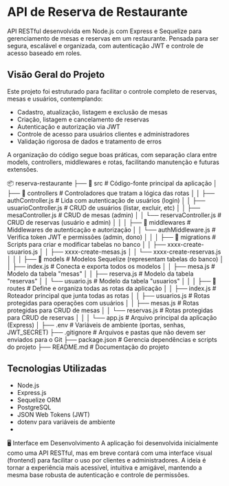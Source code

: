 # API de Reserva de Restaurante

API RESTful desenvolvida em Node.js com Express e Sequelize para gerenciamento de mesas e reservas em um restaurante. Pensada para ser segura, escalável e organizada, com autenticação JWT e controle de acesso baseado em roles.

## Visão Geral do Projeto

Este projeto foi estruturado para facilitar o controle completo de reservas, mesas e usuários, contemplando:

- Cadastro, atualização, listagem e exclusão de mesas
- Criação, listagem e cancelamento de reservas
- Autenticação e autorização via JWT
- Controle de acesso para usuários clientes e administradores
- Validação rigorosa de dados e tratamento de erros

A organização do código segue boas práticas, com separação clara entre models, controllers, middlewares e rotas, facilitando manutenção e futuras extensões.

📦 reserva-restaurante
├── 📁 src # Código-fonte principal da aplicação
│ ├── 📁 controllers # Controladores que tratam a lógica das rotas
│ │ ├── authController.js # Lida com autenticação de usuários (login)
│ │ ├── usuarioController.js # CRUD de usuários (listar, excluir, etc)
│ │ ├── mesaController.js # CRUD de mesas (admin)
│ │ └── reservaController.js # CRUD de reservas (usuário e admin)
│ │
│ ├── 📁 middlewares # Middlewares de autenticação e autorização
│ │ └── authMiddleware.js # Verifica token JWT e permissões (admin, dono)
│ │
│ ├── 📁 migrations # Scripts para criar e modificar tabelas no banco
│ │ ├── xxxx-create-usuarios.js
│ │ ├── xxxx-create-mesas.js
│ │ └── xxxx-create-reservas.js
│ │
│ ├── 📁 models # Modelos Sequelize (representam tabelas do banco)
│ │ ├── index.js # Conecta e exporta todos os modelos
│ │ ├── mesa.js # Modelo da tabela "mesas"
│ │ ├── reserva.js # Modelo da tabela "reservas"
│ │ └── usuario.js # Modelo da tabela "usuarios"
│ │
│ ├── 📁 routes # Define e organiza todas as rotas da aplicação
│ │ ├── index.js # Roteador principal que junta todas as rotas
│ │ ├── usuarios.js # Rotas protegidas para operações com usuários
│ │ ├── mesas.js # Rotas protegidas para CRUD de mesas
│ │ └── reservas.js # Rotas protegidas para CRUD de reservas
│ │
│ └── app.js # Arquivo principal da aplicação (Express)
│
├── .env # Variáveis de ambiente (portas, senhas, JWT_SECRET)
├── .gitignore # Arquivos e pastas que não devem ser enviados para o Git
├── package.json # Gerencia dependências e scripts do projeto
├── README.md # Documentação do projeto

## Tecnologias Utilizadas

- Node.js
- Express.js
- Sequelize ORM
- PostgreSQL
- JSON Web Tokens (JWT)
- dotenv para variáveis de ambiente
- 
🖥️ Interface em Desenvolvimento
A aplicação foi desenvolvida inicialmente como uma API RESTful, mas em breve contará com uma interface visual (frontend) para facilitar o uso por clientes e administradores.
A ideia é tornar a experiência mais acessível, intuitiva e amigável, mantendo a mesma base robusta de autenticação e controle de permissões.

